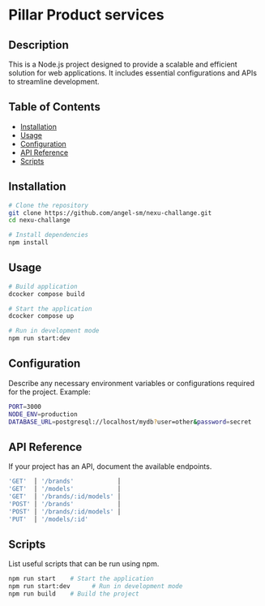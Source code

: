 # Pillar Product services

## Description
This is a Node.js project designed to provide a scalable and efficient solution for web applications. It includes essential configurations and APIs to streamline development.

## Table of Contents
- [Installation](#installation)
- [Usage](#usage)
- [Configuration](#configuration)
- [API Reference](#api-reference)
- [Scripts](#scripts)

## Installation
```sh
# Clone the repository
git clone https://github.com/angel-sm/nexu-challange.git
cd nexu-challange

# Install dependencies
npm install
```

## Usage
```sh
# Build application
dcocker compose build

# Start the application
dcocker compose up

# Run in development mode
npm run start:dev
```

## Configuration
Describe any necessary environment variables or configurations required for the project.
Example:
```sh
PORT=3000
NODE_ENV=production
DATABASE_URL=postgresql://localhost/mydb?user=other&password=secret
```

## API Reference
If your project has an API, document the available endpoints.
```sh
'GET'  │ '/brands'            │
'GET'  │ '/models'            │
'GET'  │ '/brands/:id/models' │
'POST' │ '/brands'            │
'POST' │ '/brands/:id/models' │
'PUT'  │ '/models/:id'      
```

## Scripts
List useful scripts that can be run using npm.
```sh
npm run start    # Start the application
npm run start:dev      # Run in development mode
npm run build    # Build the project
```
